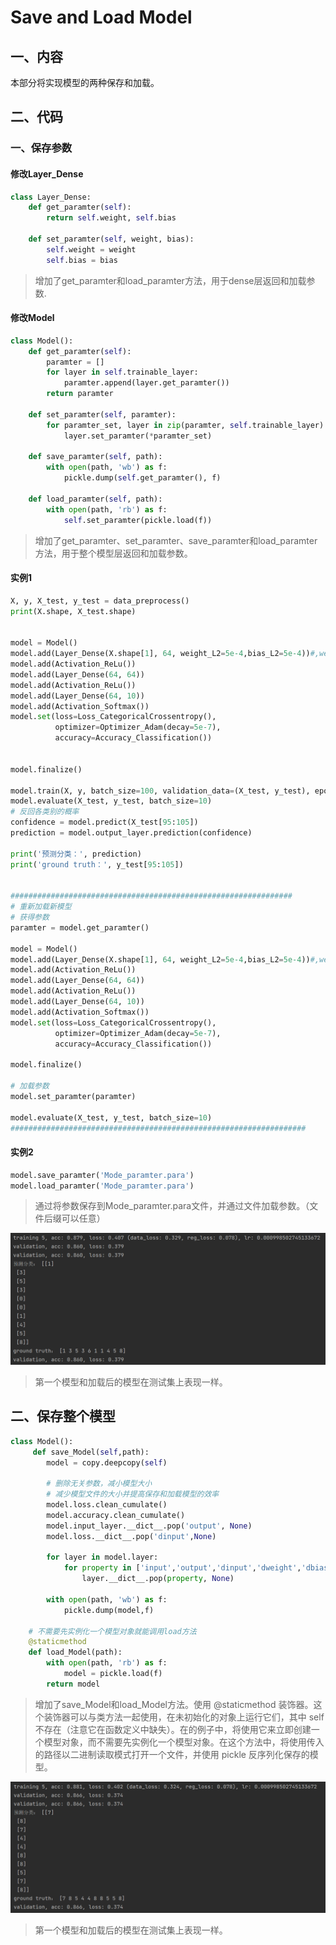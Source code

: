 # Save and Load Model

## 一、内容

本部分将实现模型的两种保存和加载。

## 二、代码

### 一、保存参数

#### **修改Layer_Dense**

```py
class Layer_Dense:
    def get_paramter(self):
        return self.weight, self.bias

    def set_paramter(self, weight, bias):
        self.weight = weight
        self.bias = bias
```

> 增加了get_paramter和load_paramter方法，用于dense层返回和加载参数.

#### **修改Model**

```py
class Model():
    def get_paramter(self):
        paramter = []
        for layer in self.trainable_layer:
            paramter.append(layer.get_paramter())
        return paramter

    def set_paramter(self, paramter):
        for paramter_set, layer in zip(paramter, self.trainable_layer):
            layer.set_paramter(*paramter_set)
            
    def save_paramter(self, path):
        with open(path, 'wb') as f:
            pickle.dump(self.get_paramter(), f)
            
    def load_paramter(self, path):
        with open(path, 'rb') as f:
            self.set_paramter(pickle.load(f))
```

> 增加了get_paramter、set_paramter、save_paramter和load_paramter方法，用于整个模型层返回和加载参数。

#### **实例**1

```py
X, y, X_test, y_test = data_preprocess()
print(X.shape, X_test.shape)


model = Model()
model.add(Layer_Dense(X.shape[1], 64, weight_L2=5e-4,bias_L2=5e-4))#,weight_L2=5e-4,bias_L2=5e-4
model.add(Activation_ReLu())
model.add(Layer_Dense(64, 64))
model.add(Activation_ReLu())
model.add(Layer_Dense(64, 10))
model.add(Activation_Softmax())
model.set(loss=Loss_CategoricalCrossentropy(),
          optimizer=Optimizer_Adam(decay=5e-7),
          accuracy=Accuracy_Classification())


model.finalize()

model.train(X, y, batch_size=100, validation_data=(X_test, y_test), epochs=5, print_every=10)
model.evaluate(X_test, y_test, batch_size=10)
# 反回各类别的概率
confidence = model.predict(X_test[95:105])
prediction = model.output_layer.prediction(confidence)

print('预测分类：', prediction)
print('ground truth：', y_test[95:105])


###############################################################
# 重新加载新模型
# 获得参数
paramter = model.get_paramter()

model = Model()
model.add(Layer_Dense(X.shape[1], 64, weight_L2=5e-4,bias_L2=5e-4))#,weight_L2=5e-4,bias_L2=5e-4
model.add(Activation_ReLu())
model.add(Layer_Dense(64, 64))
model.add(Activation_ReLu())
model.add(Layer_Dense(64, 10))
model.add(Activation_Softmax())
model.set(loss=Loss_CategoricalCrossentropy(),
          optimizer=Optimizer_Adam(decay=5e-7),
          accuracy=Accuracy_Classification())

model.finalize()

# 加载参数
model.set_paramter(paramter)

model.evaluate(X_test, y_test, batch_size=10)
##################################################################
```

#### **实例2**

```py
model.save_paramter('Mode_paramter.para')
model.load_paramter('Mode_paramter.para')
```

> 通过将参数保存到Mode_paramter.para文件，并通过文件加载参数。（文件后缀可以任意）

![image-20230814174709195](https://raw.githubusercontent.com/HX-1234/NoteImage/main/202308141747265.png)

> 第一个模型和加载后的模型在测试集上表现一样。

## 二、保存整个模型

```py
class Model():
	 def save_Model(self,path):
        model = copy.deepcopy(self)

        # 删除无关参数，减小模型大小
        # 减少模型文件的大小并提高保存和加载模型的效率
        model.loss.clean_cumulate()
        model.accuracy.clean_cumulate()
        model.input_layer.__dict__.pop('output', None)
        model.loss.__dict__.pop('dinput',None)

        for layer in model.layer:
            for property in ['input','output','dinput','dweight','dbias']:
                layer.__dict__.pop(property, None)

        with open(path, 'wb') as f:
            pickle.dump(model,f)

    # 不需要先实例化一个模型对象就能调用load方法
    @staticmethod
    def load_Model(path):
        with open(path, 'rb') as f:
            model = pickle.load(f)
        return model
```

> 增加了save_Model和load_Model方法。使用 @staticmethod 装饰器。这个装饰器可以与类方法一起使用，在未初始化的对象上运行它们，其中 self 不存在（注意它在函数定义中缺失）。在的例子中，将使用它来立即创建一个模型对象，而不需要先实例化一个模型对象。在这个方法中，将使用传入的路径以二进制读取模式打开一个文件，并使用 pickle 反序列化保存的模型。

![image-20230814182028668](https://raw.githubusercontent.com/HX-1234/NoteImage/main/202308141820744.png)

> 第一个模型和加载后的模型在测试集上表现一样。